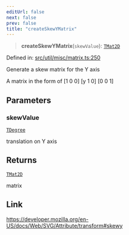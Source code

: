 ```yaml
---
editUrl: false
next: false
prev: false
title: "createSkewYMatrix"
---
```


> **createSkewYMatrix**(`skewValue`): [`TMat2D`](/api/type-aliases/tmat2d/)

Defined in: [src/util/misc/matrix.ts:250](https://github.com/fabricjs/fabric.js/blob/e114448a1bce9b68a3e1bba337bc0c83a35c1aa5/src/util/misc/matrix.ts#L250)

Generate a skew matrix for the Y axis

A matrix in the form of
[1 0 0]
[y 1 0]
[0 0 1]

## Parameters

### skewValue

[`TDegree`](/api/type-aliases/tdegree/)

translation on Y axis

## Returns

[`TMat2D`](/api/type-aliases/tmat2d/)

matrix

## Link

https://developer.mozilla.org/en-US/docs/Web/SVG/Attribute/transform#skewy
